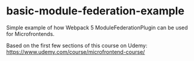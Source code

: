 # basic-module-federation-example
Simple example of how Webpack 5 ModuleFederationPlugin can be used for Microfrontends.

Based on the first few sections of this course on Udemy: https://www.udemy.com/course/microfrontend-course/
